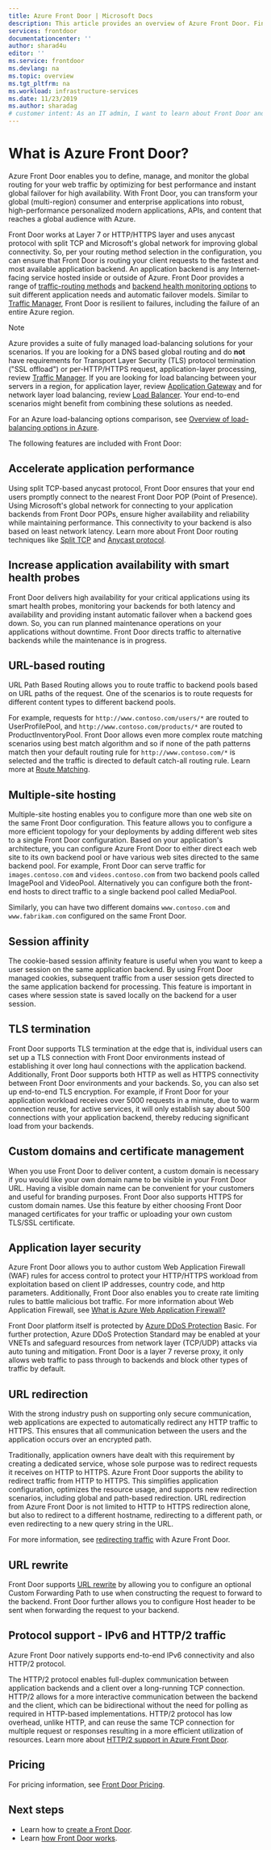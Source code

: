 ```yaml
---
title: Azure Front Door | Microsoft Docs
description: This article provides an overview of Azure Front Door. Find out if it is the right choice for load-balancing user traffic for your application.
services: frontdoor
documentationcenter: ''
author: sharad4u
editor: ''
ms.service: frontdoor
ms.devlang: na
ms.topic: overview
ms.tgt_pltfrm: na
ms.workload: infrastructure-services
ms.date: 11/23/2019
ms.author: sharadag
# customer intent: As an IT admin, I want to learn about Front Door and what I can use it for. 
---
```


# What is Azure Front Door?
Azure Front Door enables you to define, manage, and monitor the global routing for your web traffic by optimizing for best performance and instant global failover for high availability. With Front Door, you can transform your global (multi-region) consumer and enterprise applications into robust, high-performance personalized modern applications, APIs, and content that reaches a global audience with Azure.

Front Door works at Layer 7 or HTTP/HTTPS layer and uses anycast protocol with split TCP and Microsoft's global network for improving global connectivity. So, per your routing method selection in the configuration, you can ensure that Front Door is routing your client requests to the fastest and most available application backend. An application backend is any Internet-facing service hosted inside or outside of Azure. Front Door provides a range of [traffic-routing methods](front-door-routing-methods.md) and [backend health monitoring options](front-door-health-probes.md) to suit different application needs and automatic failover models. Similar to [Traffic Manager](../traffic-manager/traffic-manager-overview.md), Front Door is resilient to failures, including the failure of an entire Azure region.

>[!NOTE]
> Azure provides a suite of fully managed load-balancing solutions for your scenarios. If you are looking for a DNS based global routing and do **not** have requirements for Transport Layer Security (TLS) protocol termination ("SSL offload") or per-HTTP/HTTPS request, application-layer processing, review [Traffic Manager](../traffic-manager/traffic-manager-overview.md). If you are looking for load balancing between your servers in a region, for application layer, review [Application Gateway](../application-gateway/application-gateway-introduction.md) and for network layer load balancing, review [Load Balancer](../load-balancer/load-balancer-overview.md). Your end-to-end scenarios might benefit from combining these solutions as needed.
>
> For an Azure load-balancing options comparison, see [Overview of load-balancing options in Azure](https://docs.microsoft.com/azure/architecture/guide/technology-choices/load-balancing-overview).

The following features are included with Front Door:

## Accelerate application performance
Using split TCP-based anycast protocol, Front Door ensures that your end users promptly connect to the nearest Front Door POP (Point of Presence). Using Microsoft's global network for connecting to your application backends from Front Door POPs, ensure higher availability and reliability while maintaining performance. This connectivity to your backend is also based on least network latency. Learn more about Front Door routing techniques like [Split TCP](front-door-routing-architecture.md#splittcp) and [Anycast protocol](front-door-routing-architecture.md#anycast).

## Increase application availability with smart health probes

Front Door delivers high availability for your critical applications using its smart health probes, monitoring your backends for both latency and availability and providing instant automatic failover when a backend goes down. So, you can run planned maintenance operations on your applications without downtime. Front Door directs traffic to alternative backends while the maintenance is in progress.

## URL-based routing
URL Path Based Routing allows you to route traffic to backend pools based on URL paths of the request. One of the scenarios is to route requests for different content types to different backend pools.

For example, requests for `http://www.contoso.com/users/*` are routed to UserProfilePool, and `http://www.contoso.com/products/*` are routed to ProductInventoryPool.  Front Door allows even more complex route matching scenarios using best match algorithm and so if none of the path patterns match then your default routing rule for `http://www.contoso.com/*` is selected and the traffic is directed to default catch-all routing rule. Learn more at [Route Matching](front-door-route-matching.md).

## Multiple-site hosting
Multiple-site hosting enables you to configure more than one web site on the same Front Door configuration. This feature allows you to configure a more efficient topology for your deployments by adding different web sites to a single Front Door configuration. Based on your application's architecture, you can configure Azure Front Door to either direct each web site to its own backend pool or have various web sites directed to the same backend pool. For example, Front Door can serve traffic for `images.contoso.com` and `videos.contoso.com` from two backend pools called ImagePool and VideoPool. Alternatively you can configure both the front-end hosts to direct traffic to a single backend pool called MediaPool.

Similarly, you can have two different domains `www.contoso.com` and `www.fabrikam.com` configured on the same Front Door.

## Session affinity
The cookie-based session affinity feature is useful when you want to keep a user session on the same application backend. By using Front Door managed cookies, subsequent traffic from a user session gets directed to the same application backend for processing. This feature is important in cases where session state is saved locally on the backend for a user session.

## TLS termination
Front Door supports TLS termination at the edge that is, individual users can set up a TLS connection with Front Door environments instead of establishing it over long haul connections with the application backend. Additionally, Front Door supports both HTTP as well as HTTPS connectivity between Front Door environments and your backends. So, you can also set up end-to-end TLS encryption. For example, if Front Door for your application workload receives over 5000 requests in a minute, due to warm connection reuse, for active services, it will only establish say about 500 connections with your application backend, thereby reducing significant load from your backends.

## Custom domains and certificate management
When you use Front Door to deliver content, a custom domain is necessary if you would like your own domain name to be visible in your Front Door URL. Having a visible domain name can be convenient for your customers and useful for branding purposes.
Front Door also supports HTTPS for custom domain names. Use this feature by either choosing Front Door managed certificates for your traffic or uploading your own custom TLS/SSL certificate.

## Application layer security
Azure Front Door allows you to author custom Web Application Firewall (WAF) rules for access control to protect your HTTP/HTTPS workload from exploitation based on client IP addresses, country code, and http parameters. Additionally, Front Door also enables you to create rate limiting rules to battle malicious bot traffic. For more information about Web Application Firewall, see [What is Azure Web Application Firewall?](../web-application-firewall/overview.md)

Front Door platform itself is protected by [Azure DDoS Protection](../virtual-network/ddos-protection-overview.md) Basic. For further protection, Azure DDoS Protection Standard may be enabled at your VNETs and safeguard resources from network layer (TCP/UDP) attacks via auto tuning and mitigation. Front Door is a layer 7 reverse proxy, it only allows web traffic to pass through to backends and block other types of traffic by default.

## URL redirection
With the strong industry push on supporting only secure communication, web applications are expected to automatically redirect any HTTP traffic to HTTPS. This ensures that all communication between the users and the application occurs over an encrypted path. 

Traditionally, application owners have dealt with this requirement by creating a dedicated service, whose sole purpose was to redirect requests it receives on HTTP to HTTPS. Azure Front Door supports the ability to redirect traffic from HTTP to HTTPS. This simplifies application configuration, optimizes the resource usage, and supports new redirection scenarios, including global and path-based redirection. URL redirection from Azure Front Door is not limited to HTTP to HTTPS redirection alone, but also to redirect to a different hostname, redirecting to a different path, or even redirecting to a new query string in the URL.

For more information, see [redirecting traffic](front-door-url-redirect.md) with Azure Front Door.

## URL rewrite
Front Door supports [URL rewrite](front-door-url-rewrite.md) by allowing you to configure an optional Custom Forwarding Path to use when constructing the request to forward to the backend. Front Door further allows you to configure Host header to be sent when forwarding the request to your backend.

## Protocol support - IPv6 and HTTP/2 traffic
Azure Front Door natively supports end-to-end IPv6 connectivity and also HTTP/2 protocol. 

The HTTP/2 protocol enables full-duplex communication between application backends and a client over a long-running TCP connection. HTTP/2 allows for a more interactive communication between the backend and the client, which can be bidirectional without the need for polling as required in HTTP-based implementations. HTTP/2 protocol has low overhead, unlike HTTP, and can reuse the same TCP connection for multiple request or responses resulting in a more efficient utilization of resources. Learn more about [HTTP/2 support in Azure Front Door](front-door-http2.md).

## Pricing

For pricing information, see [Front Door Pricing](https://azure.microsoft.com/pricing/details/frontdoor/).

## Next steps

- Learn how to [create a Front Door](quickstart-create-front-door.md).
- Learn [how Front Door works](front-door-routing-architecture.md).
